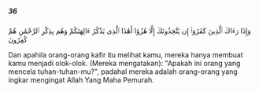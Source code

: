 ##### 36

<span class="ayah">وَإِذَا رَءَاكَ ٱلَّذِينَ كَفَرُوٓا۟ إِن يَتَّخِذُونَكَ إِلَّا هُزُوًا أَهَٰذَا ٱلَّذِى يَذْكُرُ ءَالِهَتَكُمْ وَهُم بِذِكْرِ ٱلرَّحْمَٰنِ هُمْ كَٰفِرُونَ</span>

<span class="ayah_translation">Dan apahila orang-orang kafir itu melihat kamu, mereka hanya membuat kamu menjadi olok-olok. (Mereka mengatakan): "Apakah ini orang yang mencela tuhan-tuhan-mu?", padahal mereka adaIah orang-orang yang ingkar mengingat Allah Yang Maha Pemurah.</span>
